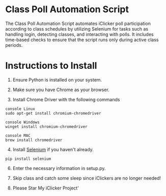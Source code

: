 # **Class Poll Automation Script**
The Class Poll Automation Script automates iClicker poll participation according to class schedules by utilizing Selenium for tasks such as handling login, detecting classes, and interacting with polls. It includes time-based checks to ensure that the script runs only during active class periods.

# **Instructions to Install**
1. Ensure Python is installed on your system.

2. Make sure you have Chrome as your browser.

3. Install Chrome Driver with the following commands

```
console Linux
sudo apt-get install chromium-chromedriver

console Windows
winget install chromium-chromedriver

console MAC
brew install chromedriver

```

4. Install [Selenium](https://www.selenium.dev/documentation/webdriver/getting_started/install_library/) if you haven't already.

```console
pip install selenium
```

6. Enter the necessary information in setup.py.

7. Skip class and catch some sleep since iClickers are no longer needed!

8. Please Star My iClicker Project'
